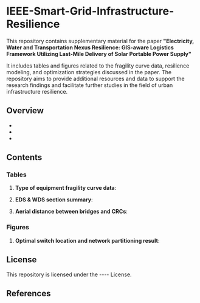 # IEEE-Smart-Grid-Infrastructure-Resilience

This repository contains supplementary material for the paper **"Electricity, Water and Transportation Nexus Resilience: GIS-aware Logistics Framework Utilizing Last-Mile Delivery of Solar Portable Power Supply"**

It includes tables and figures related to the fragility curve data, resilience modeling, and optimization strategies discussed in the paper. The repository aims to provide additional resources and data to support the research findings and facilitate further studies in the field of urban infrastructure resilience.

## Overview
- 
- 
- 

## Contents
### Tables

1. **Type of equipment fragility curve data**:



2. **EDS & WDS section summary**:






3. **Aerial distance between bridges and CRCs**:


### Figures

1. **Optimal switch location and network partitioning result**:


   


## License

This repository is licensed under the ---- License.

## References

